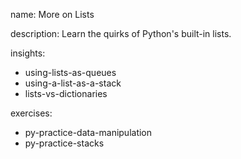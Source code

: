 name: More on Lists

description: Learn the quirks of Python's built-in lists.

insights:
  - using-lists-as-queues
  - using-a-list-as-a-stack
  - lists-vs-dictionaries

exercises:
  - py-practice-data-manipulation
  - py-practice-stacks

